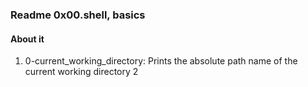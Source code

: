 ### Readme 0x00.shell, basics
#### About it
1. 0-current_working_directory: Prints the absolute path name of the current working directory
2 
